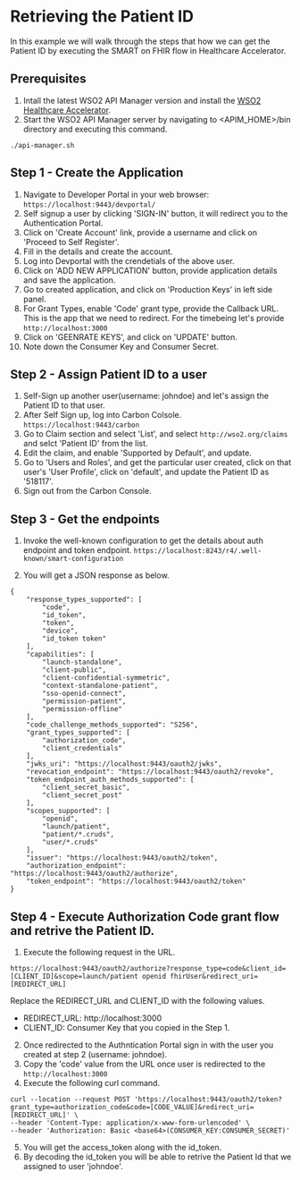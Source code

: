 # Retrieving the Patient ID

In this example we will walk through the steps that how we can get the Patient ID by executing the SMART on FHIR flow in Healthcare Accelerator. 

## Prerequisites
1. Intall the latest WSO2 API Manager version and install the [WSO2 Healthcare Accelerator](../../install-and-setup/manual.md).
2. Start the WSO2 API Manager server by navigating to <APIM_HOME>/bin directory and executing this command. 
```
./api-manager.sh
```

## Step 1 - Create the Application 
1. Navigate to Developer Portal in your web browser: `https://localhost:9443/devportal/`
2. Self signup a user by clicking 'SIGN-IN' button, it will redirect you to the Authentication Portal. 
3. Click on 'Create Account' link, provide a username and click on 'Proceed to Self Register'. 
4. Fill in the details and create the account. 
5. Log into Devportal with the crendetials of the above user. 
6. Click on 'ADD NEW APPLICATION' button, provide application details and save the application. 
7. Go to created application, and click on 'Production Keys' in left side panel. 
8. For Grant Types, enable 'Code' grant type, provide the Callback URL. This is the app that we need to redirect. For the timebeing let's provide `http://localhost:3000`
9. Click on 'GEENRATE KEYS', and click on 'UPDATE' button. 
10. Note down the Consumer Key and Consumer Secret. 

## Step 2 - Assign Patient ID to a user
1. Self-Sign up another user(username: johndoe) and let's assign the Patient ID to that user. 
2. After Self Sign up, log into Carbon Colsole. `https://localhost:9443/carbon`
3. Go to Claim section and select 'List', and select `http://wso2.org/claims` and selct 'Patient ID' from the list. 
4. Edit the claim, and enable 'Supported by Default', and update.  
5. Go to 'Users and Roles', and get the particular user created, click on that user's 'User Profile', click on 'default', and update the Patient ID as '518117'. 
6. Sign out from the Carbon Console. 

## Step 3 - Get the endpoints
1. Invoke the well-known configuration to get the details about auth endpoint and token endpoint. 
`https://localhost:8243/r4/.well-known/smart-configuration`

2. You will get a JSON response as below. 
```
{
    "response_types_supported": [
        "code",
        "id_token",
        "token",
        "device",
        "id_token token"
    ],
    "capabilities": [
        "launch-standalone",
        "client-public",
        "client-confidential-symmetric",
        "context-standalone-patient",
        "sso-openid-connect",
        "permission-patient",
        "permission-offline"
    ],
    "code_challenge_methods_supported": "S256",
    "grant_types_supported": [
        "authorization_code",
        "client_credentials"
    ],
    "jwks_uri": "https://localhost:9443/oauth2/jwks",
    "revocation_endpoint": "https://localhost:9443/oauth2/revoke",
    "token_endpoint_auth_methods_supported": [
        "client_secret_basic",
        "client_secret_post"
    ],
    "scopes_supported": [
        "openid",
        "launch/patient",
        "patient/*.cruds",
        "user/*.cruds"
    ],
    "issuer": "https://localhost:9443/oauth2/token",
    "authorization_endpoint": "https://localhost:9443/oauth2/authorize",
    "token_endpoint": "https://localhost:9443/oauth2/token"
}
```

## Step 4 - Execute Authorization Code grant flow and retrive the Patient ID. 
1. Execute the following request in the URL. 
```
https://localhost:9443/oauth2/authorize?response_type=code&client_id=[CLIENT_ID]&scope=launch/patient openid fhirUser&redirect_uri=[REDIRECT_URL]
```
Replace the REDIRECT_URL and CLIENT_ID with the following values. 
- REDIRECT_URL: http://localhost:3000
- CLIENT_ID: Consumer Key that you copied in the Step 1. 

2. Once redirected to the Authntication Portal sign in with the user you created at step 2 (username: johndoe). 
3. Copy the 'code' value from the URL once user is redirected to the `http://localhost:3000`
4. Execute the following curl command. 
```
curl --location --request POST 'https://localhost:9443/oauth2/token?grant_type=authorization_code&code=[CODE_VALUE]&redirect_uri=[REDIRECT_URL]' \
--header 'Content-Type: application/x-www-form-urlencoded' \
--header 'Authorization: Basic <base64>(CONSUMER_KEY:CONSUMER_SECRET)'
```
5. You will get the access_token along with the id_token. 
6. By decoding the id_token you will be able to retrive the Patient Id that we assigned to user 'johndoe'. 
